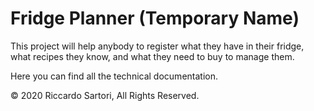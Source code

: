 # Fridge Planner (Temporary Name)

This project will help anybody to register what they have in their fridge, what recipes they know, and what they need to buy to manage them.

Here you can find all the technical documentation.

&copy; 2020 Riccardo Sartori, All Rights Reserved.
